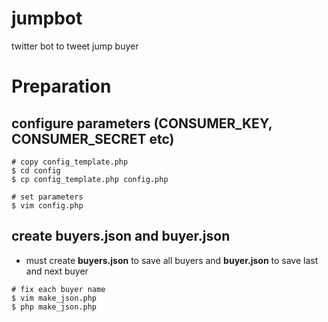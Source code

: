 # jumpbot
twitter bot to tweet jump buyer

# Preparation
## configure parameters (CONSUMER_KEY, CONSUMER_SECRET etc)
```
# copy config_template.php
$ cd config
$ cp config_template.php config.php

# set parameters
$ vim config.php
```

## create buyers.json and buyer.json
- must create **buyers.json** to save all buyers and **buyer.json** to save last and next buyer
```
# fix each buyer name
$ vim make_json.php
$ php make_json.php
```
